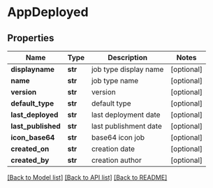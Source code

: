 # AppDeployed

## Properties
Name | Type | Description | Notes
------------ | ------------- | ------------- | -------------
**displayname** | **str** | job type display name | [optional] 
**name** | **str** | job type name | [optional] 
**version** | **str** | version | [optional] 
**default_type** | **str** | default type | [optional] 
**last_deployed** | **str** | last deployment date | [optional] 
**last_published** | **str** | last publishment date | [optional] 
**icon_base64** | **str** | base64 icon job | [optional] 
**created_on** | **str** | creation date | [optional] 
**created_by** | **str** | creation author | [optional] 

[[Back to Model list]](../README.md#documentation-for-models) [[Back to API list]](../README.md#documentation-for-api-endpoints) [[Back to README]](../README.md)

